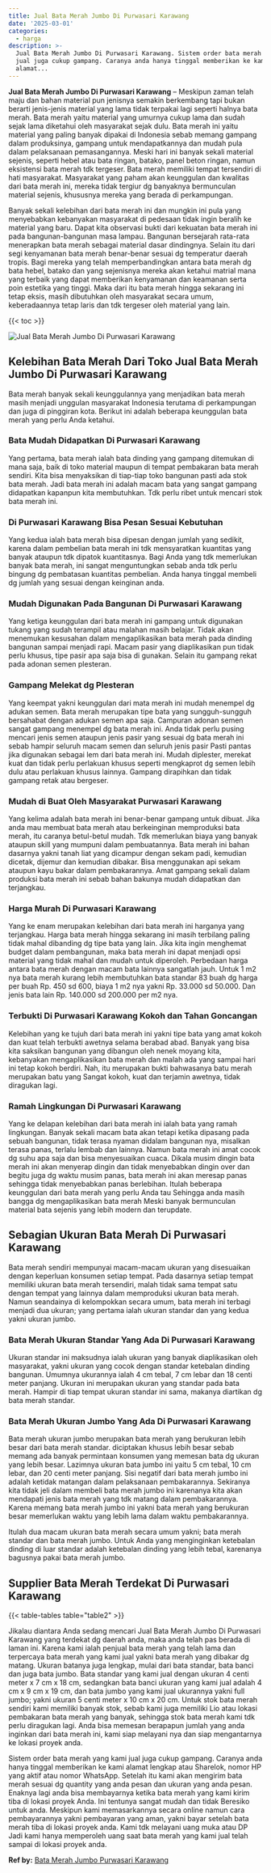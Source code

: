 ```yaml
---
title: Jual Bata Merah Jumbo Di Purwasari Karawang
date: '2025-03-01'
categories:
  - harga
description: >-
  Jual Bata Merah Jumbo Di Purwasari Karawang. Sistem order bata merah yang kami
  jual juga cukup gampang. Caranya anda hanya tinggal memberikan ke kami
  alamat...
---
```


**Jual Bata Merah Jumbo Di Purwasari Karawang** – Meskipun zaman telah maju dan bahan material pun jenisnya semakin berkembang tapi bukan berarti jenis-jenis material yang lama tidak terpakai lagi seperti halnya bata merah. Bata merah yaitu material yang umurnya cukup lama dan sudah sejak lama diketahui oleh masyarakat sejak dulu. Bata merah ini yaitu material yang paling banyak dipakai di Indonesia sebab memang gampang dalam produksinya, gampang untuk mendapatkannya dan mudah pula dalam pelaksanaan pemasangannya. Meski hari ini banyak sekali material sejenis, seperti hebel atau bata ringan, batako, panel beton ringan, namun eksistensi bata merah tdk tergeser. Bata merah memiliki tempat tersendiri di hati masyarakat. Masyarakat yang paham akan keunggulan dan kwalitas dari bata merah ini, mereka tidak tergiur dg banyaknya bermunculan material sejenis, khususnya mereka yang berada di perkampungan.

Banyak sekali kelebihan dari bata merah ini dan mungkin ini pula yang menyebabkan kebanyakan masyarakat di pedesaan tidak ingin beralih ke material yang baru. Dapat kita observasi bukti dari kekuatan bata merah ini pada bangunan-bangunan masa lampau. Bangunan bersejarah rata-rata menerapkan bata merah sebagai material dasar dindingnya. Selain itu dari segi kenyamanan bata merah benar-benar sesuai dg temperatur daerah tropis. Bagi mereka yang telah memperbandingkan antara bata merah dg bata hebel, batako dan yang sejenisnya mereka akan ketahui matrial mana yang terbaik yang dapat memberikan kenyamanan dan keamanan serta poin estetika yang tinggi. Maka dari itu bata merah hingga sekarang ini tetap eksis, masih dibutuhkan oleh masyarakat secara umum, keberadaannya tetap laris dan tdk tergeser oleh material yang lain.

{{< toc >}}

![Jual Bata Merah Jumbo Di Purwasari Karawang](/images/jual-bata-merah-31.png)

## Kelebihan Bata Merah Dari Toko Jual Bata Merah Jumbo Di Purwasari Karawang

Bata merah banyak sekali keunggulannya yang menjadikan bata merah masih menjadi unggulan masyarakat Indonesia terutama di perkampungan dan juga di pinggiran kota. Berikut ini adalah beberapa keunggulan bata merah yang perlu Anda ketahui.

### Bata Mudah Didapatkan Di Purwasari Karawang

Yang pertama, bata merah ialah bata dinding yang gampang ditemukan di mana saja, baik di toko material maupun di tempat pembakaran bata merah sendiri. Kita bisa menyaksikan di tiap-tiap toko bangunan pasti ada stok bata merah. Jadi bata merah ini adalah macam bata yang sangat gampang didapatkan kapanpun kita membutuhkan. Tdk perlu ribet untuk mencari stok bata merah ini.

### Di Purwasari Karawang Bisa Pesan Sesuai Kebutuhan

Yang kedua ialah bata merah bisa dipesan dengan jumlah yang sedikit, karena dalam pembelian bata merah ini tdk mensyaratkan kuantitas yang banyak ataupun tdk dipatok kuantitasnya. Bagi Anda yang tdk memerlukan banyak bata merah, ini sangat menguntungkan sebab anda tdk perlu bingung dg pembatasan kuantitas pembelian. Anda hanya tinggal membeli dg jumlah yang sesuai dengan keinginan anda.

### Mudah Digunakan Pada Bangunan Di Purwasari Karawang

Yang ketiga keunggulan dari bata merah ini gampang untuk digunakan tukang yang sudah terampil atau malahan masih belajar. Tidak akan menemukan kesusahan dalam mengaplikasikan bata merah pada dinding bangunan sampai menjadi rapi. Macam pasir yang diaplikasikan pun tidak perlu khusus, tipe pasir apa saja bisa di gunakan. Selain itu gampang rekat pada adonan semen plesteran.

### Gampang Melekat dg Plesteran

Yang keempat yakni keunggulan dari mata merah ini mudah menempel dg adukan semen. Bata merah merupakan tipe bata yang sungguh-sungguh bersahabat dengan adukan semen apa saja. Campuran adonan semen sangat gampang menempel dg bata merah ini. Anda tidak perlu pusing mencari jenis semen ataupun jenis pasir yang sesuai dg bata merah ini sebab hampir seluruh macam semen dan seluruh jenis pasir Pasti pantas jika digunakan sebagai lem dari bata merah ini. Mudah diplester, merekat kuat dan tidak perlu perlakuan khusus seperti mengkaprot dg semen lebih dulu atau perlakuan khusus lainnya. Gampang dirapihkan dan tidak gampang retak atau bergeser.

### Mudah di Buat Oleh Masyarakat Purwasari Karawang

Yang kelima adalah bata merah ini benar-benar gampang untuk dibuat. Jika anda mau membuat bata merah atau berkeinginan memproduksi bata merah, itu caranya betul-betul mudah. Tdk memerlukan biaya yang banyak ataupun skill yang mumpuni dalam pembuatannya. Bata merah ini bahan dasarnya yakni tanah liat yang dicampur dengan sekam padi, kemudian dicetak, dijemur dan kemudian dibakar. Bisa menggunakan api sekam ataupun kayu bakar dalam pembakarannya. Amat gampang sekali dalam produksi bata merah ini sebab bahan bakunya mudah didapatkan dan terjangkau.

### Harga Murah Di Purwasari Karawang

Yang ke enam merupakan kelebihan dari bata merah ini harganya yang terjangkau. Harga bata merah hingga sekarang ini masih terbilang paling tidak mahal dibanding dg tipe bata yang lain. Jika kita ingin menghemat budget dalam pembangunan, maka bata merah ini dapat menjadi opsi material yang tidak mahal dan mudah untuk diperoleh. Perbedaan harga antara bata merah dengan macam bata lainnya sangatlah jauh. Untuk 1 m2 nya bata merah kurang lebih membutuhkan bata standar 83 buah dg harga per buah Rp. 450 sd 600, biaya 1 m2 nya yakni Rp. 33.000 sd 50.000. Dan jenis bata lain Rp. 140.000 sd 200.000 per m2 nya.

### Terbukti Di Purwasari Karawang Kokoh dan Tahan Goncangan

Kelebihan yang ke tujuh dari bata merah ini yakni tipe bata yang amat kokoh dan kuat telah terbukti awetnya selama berabad abad. Banyak yang bisa kita saksikan bangunan yang dibangun oleh nenek moyang kita, kebanyakan mengaplikasikan bata merah dan malah ada yang sampai hari ini tetap kokoh berdiri. Nah, itu merupakan bukti bahwasanya batu merah merupakan batu yang Sangat kokoh, kuat dan terjamin awetnya, tidak diragukan lagi.

### Ramah Lingkungan Di Purwasari Karawang

Yang ke delapan kelebihan dari bata merah ini ialah bata yang ramah lingkungan. Banyak sekali macam bata akan tetapi ketika dipasang pada sebuah bangunan, tidak terasa nyaman didalam bangunan nya, misalkan terasa panas, terlalu lembab dan lainnya. Namun bata merah ini amat cocok dg suhu apa saja dan bisa menyesuaikan cuaca. Dikala musim dingin bata merah ini akan menyerap dingin dan tidak menyebabkan dingin over dan begitu juga dg waktu musim panas, bata merah ini akan meresap panas sehingga tidak menyebabkan panas berlebihan. Itulah beberapa keunggulan dari bata merah yang perlu Anda tau Sehingga anda masih bangga dg mengaplikasikan bata merah Meski banyak bermunculan material bata sejenis yang lebih modern dan terupdate.

## Sebagian Ukuran Bata Merah Di Purwasari Karawang

Bata merah sendiri mempunyai macam-macam ukuran yang disesuaikan dengan keperluan konsumen setiap tempat. Pada dasarnya setiap tempat memiliki ukuran bata merah tersendiri, malah tidak sama tempat satu dengan tempat yang lainnya dalam memproduksi ukuran bata merah. Namun seandainya di kelompokkan secara umum, bata merah ini terbagi menjadi dua ukuran; yang pertama ialah ukuran standar dan yang kedua yakni ukuran jumbo.

### Bata Merah Ukuran Standar Yang Ada Di Purwasari Karawang

Ukuran standar ini maksudnya ialah ukuran yang banyak diaplikasikan oleh masyarakat, yakni ukuran yang cocok dengan standar ketebalan dinding bangunan. Umumnya ukurannya ialah 4 cm tebal, 7 cm lebar dan 18 centi meter panjang. Ukuran ini merupakan ukuran yang standar pada bata merah. Hampir di tiap tempat ukuran standar ini sama, makanya diartikan dg bata merah standar.

### Bata Merah Ukuran Jumbo Yang Ada Di Purwasari Karawang

Bata merah ukuran jumbo merupakan bata merah yang berukuran lebih besar dari bata merah standar. diciptakan khusus lebih besar sebab memang ada banyak permintaan konsumen yang memesan bata dg ukuran yang lebih besar. Lazimnya ukuran bata jumbo ini yaitu 5 cm tebal, 10 cm lebar, dan 20 centi meter panjang. Sisi negatif dari bata merah jumbo ini adalah ketidak matangan dalam pelaksanaan pembakarannya. Sekiranya kita tidak jeli dalam membeli bata merah jumbo ini karenanya kita akan mendapati jenis bata merah yang tdk matang dalam pembakarannya. Karena memang bata merah jumbo ini yakni bata merah yang berukuran besar memerlukan waktu yang lebih lama dalam waktu pembakarannya.

Itulah dua macam ukuran bata merah secara umum yakni; bata merah standar dan bata merah jumbo. Untuk Anda yang menginginkan ketebalan dinding di luar standar adalah ketebalan dinding yang lebih tebal, karenanya bagusnya pakai bata merah jumbo.

## Supplier Bata Merah Terdekat Di Purwasari Karawang

{{< table-tables table="table2" >}}

Jikalau diantara Anda sedang mencari Jual Bata Merah Jumbo Di Purwasari Karawang yang terdekat dg daerah anda, maka anda telah pas berada di laman ini. Karena kami ialah penjual bata merah yang telah lama dan terpercaya bata merah yang kami jual yakni bata merah yang dibakar dg matang. Ukuran batanya juga lengkap, mulai dari bata standar, bata banci dan juga bata jumbo. Bata standar yang kami jual dengan ukuran 4 centi meter x 7 cm x 18 cm, sedangkan bata banci ukuran yang kami jual adalah 4 cm x 9 cm x 19 cm, dan bata jumbo yang kami jual ukurannya yakni full jumbo; yakni ukuran 5 centi meter x 10 cm x 20 cm. Untuk stok bata merah sendiri kami memiliki banyak stok, sebab kami juga memiliki Lio atau lokasi pembakaran bata merah yang banyak, sehingga stok bata merah kami tdk perlu diragukan lagi. Anda bisa memesan berapapun jumlah yang anda inginkan dari bata merah ini, kami siap melayani nya dan siap mengantarnya ke lokasi proyek anda.

Sistem order bata merah yang kami jual juga cukup gampang. Caranya anda hanya tinggal memberikan ke kami alamat lengkap atau Sharelok, nomor HP yang aktif atau nomor WhatsApp. Setelah itu kami akan mengirim bata merah sesuai dg quantity yang anda pesan dan ukuran yang anda pesan. Enaknya lagi anda bisa membayarnya ketika bata merah yang kami kirim tiba di lokasi proyek Anda. Ini tentunya sangat mudah dan tidak Beresiko untuk anda. Meskipun kami memasarkannya secara online namun cara pembayarannya yakni pembayaran yang aman, yakni bayar setelah bata merah tiba di lokasi proyek anda. Kami tdk melayani uang muka atau DP Jadi kami hanya memperoleh uang saat bata merah yang kami jual telah sampai di lokasi proyek anda.

**Ref by:** [Bata Merah Jumbo Purwasari Karawang](https://id.wikipedia.org/wiki/Bata)
